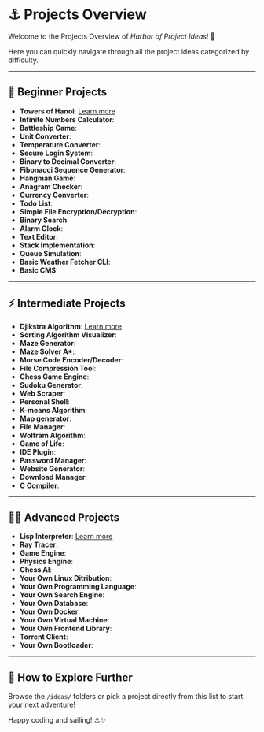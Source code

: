 # ⚓ Projects Overview

Welcome to the Projects Overview of *Harbor of Project Ideas*! 🌊

Here you can quickly navigate through all the project ideas categorized by difficulty.

---

## 🐣 Beginner Projects

- **Towers of Hanoi**: [Learn more](./ideas/1_beginner/tower-of-hanoi.md)
- **Infinite Numbers Calculator**:
- **Battleship Game**:
- **Unit Converter**:
- **Temperature Converter**:
- **Secure Login System**:
- **Binary to Decimal Converter**:
- **Fibonacci Sequence Generator**:
- **Hangman Game**:
- **Anagram Checker**:
- **Currency Converter**:
- **Todo List**:
- **Simple File Encryption/Decryption**:
- **Binary Search**:
- **Alarm Clock**: 
- **Text Editor**:
- **Stack Implementation**: 
- **Queue Simulation**: 
- **Basic Weather Fetcher CLI**: 
- **Basic CMS**:

---

## ⚡ Intermediate Projects

- **Djikstra Algorithm**: [Learn more](./ideas/2_intermediate/djilstra-algorithm.md)
- **Sorting Algorithm Visualizer**:
- **Maze Generator**:
- **Maze Solver A\***:
- **Morse Code Encoder/Decoder**:
- **File Compression Tool**: 
- **Chess Game Engine**:
- **Sudoku Generator**:
- **Web Scraper**: 
- **Personal Shell**:
- **K-means Algorithm**:
- **Map generator**:
- **File Manager**:
- **Wolfram Algorithm**: 
- **Game of Life**:
- **IDE Plugin**:
- **Password Manager**:
- **Website Generator**:
- **Download Manager**:
- **C Compiler**:

---

## 🏴‍☠️ Advanced Projects

- **Lisp Interpreter**: [Learn more](./ideas/3_advanced/lisp-interpreter.md)
- **Ray Tracer**: 
- **Game Engine**:
- **Physics Engine**:
- **Chess AI**:
- **Your Own Linux Ditribution**:
- **Your Own Programming Language**:
- **Your Own Search Engine**:
- **Your Own Database**:
- **Your Own Docker**:
- **Your Own Virtual Machine**:
- **Your Own Frontend Library**:
- **Torrent Client**:
- **Your Own Bootloader**:

---

## 🧡 How to Explore Further
Browse the `/ideas/` folders or pick a project directly from this list to start your next adventure!

Happy coding and sailing! ⚓✨
